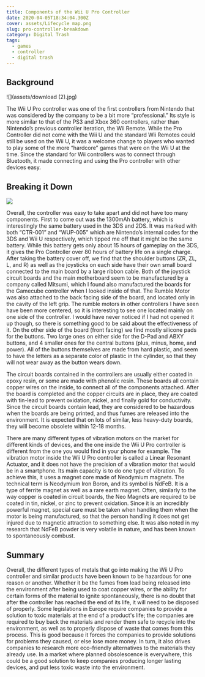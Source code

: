```yaml
---
title: Components of the Wii U Pro Controller
date: 2020-04-05T18:34:04.300Z
cover: assets/Lifecycle map.png
slug: pro-controller-breakdown
category: Digital Trash
tags:
  - games
  - controller
  - digital trash
---
```

## Background

![](assets/download (2).jpg)

The Wii U Pro controller was one of the first controllers from Nintendo that was considered by the company to be a bit more “professional.” Its style is more similar to that of the PS3 and Xbox 360 controllers, rather than Nintendo’s previous controller iteration, the Wii Remote. While the Pro Controller did not come with the Wii U and the standard Wii Remotes could still be used on the Wii U, it was a welcome change to players who wanted to play some of the more “hardcore” games that were on the Wii U at the time. Since the standard for Wii controllers was to connect through Bluetooth, it made connecting and using the Pro controller with other devices easy.

## Breaking it Down

![](assets/IMG_20181126_181715.jpg)

Overall, the controller was easy to take apart and did not have too many components. First to come out was the 1300mAh battery, which is interestingly the same battery used in the 3DS and 2DS. It was marked with both “CTR-001” and “WUP-005” which are Nintendo’s internal codes for the 3DS and Wii U respectively, which tipped me off that it might be the same battery. While this battery gets only about 15 hours of gameplay on the 3DS, it gives the Pro Controller over 80 hours of battery life on a single charge. After taking the battery cover off, we find that the shoulder buttons (ZR, ZL, L, and R) as well as the joysticks on each side have their own small board connected to the main board by a large ribbon cable. Both of the joystick circuit boards and the main motherboard seem to be manufactured by a company called Mitsumi, which I found also manufactured the boards for the Gamecube controller when I looked inside of that. The Rumble Motor was also attached to the back facing side of the board, and located only in the cavity of the left grip. The rumble motors in other controllers I have seen have been more centered, so it is interesting to see one located mainly on one side of the controller. I would have never noticed if I had not opened it up though, so there is something good to be said about the effectiveness of it. On the other side of the board (front facing) we find mostly silicone pads for the buttons. Two large ones on either side for the D-Pad and ABXY buttons, and 4 smaller ones for the central buttons (plus, minus, home, and power). All of the buttons themselves are made from hard plastic, and seem to have the letters as a separate color of plastic in the cylinder, so that they will not wear away as the button wears down.

The circuit boards contained in the controllers are usually either coated in epoxy resin, or some are made with phenolic resin. These boards all contain copper wires on the inside, to connect all of the components attached. After the board is completed and the copper circuits are in place, they are coated with tin-lead to prevent oxidation, nickel, and finally gold for conductivity. Since the circuit boards contain lead, they are considered to be hazardous when the boards are being printed, and thus fumes are released into the environment. It is expected that on lots of similar, less heavy-duty boards, they will become obsolete within 12-18 months.

There are many different types of vibration motors on the market for different kinds of devices, and the one inside the Wii U Pro controller is different from the one you would find in your phone for example. The vibration motor inside the Wii U Pro controller is called a Linear Resonant Actuator, and it does not have the precision of a vibration motor that would be in a smartphone. Its main capacity is to do one type of vibration. To achieve this, it uses a magnet core made of Neodymium magnets. The technical term is Neodymium Iron Boron, and its symbol is NdFeB. It is a type of ferrite magnet as well as a rare earth magnet. Often, similarly to the way copper is coated in circuit boards, the Neo Magnets are required to be coated in tin, nickel, or zinc to prevent oxidation. Since it is an incredibly powerful magnet, special care must be taken when handling them when the motor is being manufactured, so that the person handling it does not get injured due to magnetic attraction to something else. It was also noted in my research that NdFeB powder is very volatile in nature, and has been known to spontaneously combust.

## Summary

Overall, the different types of metals that go into making the Wii U Pro controller and similar products have been known to be hazardous for one reason or another. Whether it be the fumes from lead being released into the environment after being used to coat copper wires, or the ability for certain forms of the material to ignite spontaneously, there is no doubt that after the controller has reached the end of its life, it will need to be disposed of properly. Some legislations in Europe require companies to provide a solution to toxic materials at the end of a product's life; the companies are required to buy back the materials and render them safe to recycle into the environment, as well as to properly dispose of waste that comes from this process. This is good because it forces the companies to provide solutions for problems they caused, or else lose more money. In turn, it also drives companies to research more eco-friendly alternatives to the materials they already use. In a market where planned obsolescence is everywhere, this could be a good solution to keep companies producing longer lasting devices, and put less toxic waste into the environment.

<!--EndFragment-->
